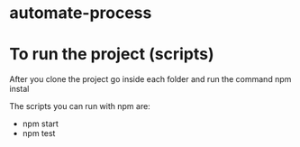 # automate-process

# To run the project (scripts)
After you clone the project go inside each folder and run the command npm instal

The scripts you can run with npm  are:

 - npm start 
 - npm test 

